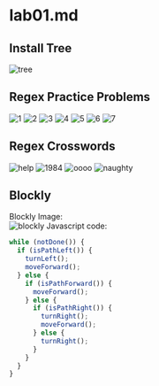 # lab01.md
## Install Tree
![tree](https://github.com/gwild37/OSS-Summer-2019/blob/master/Resources/tree.PNG)
## Regex Practice Problems
![1](https://github.com/gwild37/OSS-Summer-2019/blob/master/Resources/1.PNG)
![2](https://github.com/gwild37/OSS-Summer-2019/blob/master/Resources/2.PNG)
![3](https://github.com/gwild37/OSS-Summer-2019/blob/master/Resources/3.PNG)
![4](https://github.com/gwild37/OSS-Summer-2019/blob/master/Resources/4.PNG)
![5](https://github.com/gwild37/OSS-Summer-2019/blob/master/Resources/5.PNG)
![6](https://github.com/gwild37/OSS-Summer-2019/blob/master/Resources/6.PNG)
![7](https://github.com/gwild37/OSS-Summer-2019/blob/master/Resources/7.PNG)
## Regex Crosswords
![help](https://github.com/gwild37/OSS-Summer-2019/blob/master/Resources/help.PNG)
![1984](https://github.com/gwild37/OSS-Summer-2019/blob/master/Resources/1984.PNG)
![oooo](https://github.com/gwild37/OSS-Summer-2019/blob/master/Resources/oooo.PNG)
![naughty](https://github.com/gwild37/OSS-Summer-2019/blob/master/Resources/naughty.PNG)
## Blockly
Blockly Image:  
![blockly](https://github.com/gwild37/OSS-Summer-2019/blob/master/Resources/blockly.PNG)
Javascript code:  
```javascript
while (notDone()) {
  if (isPathLeft()) {
    turnLeft();
    moveForward();
  } else {
    if (isPathForward()) {
      moveForward();
    } else {
      if (isPathRight()) {
        turnRight();
        moveForward();
      } else {
        turnRight();
      }
    }
  }
}
```
